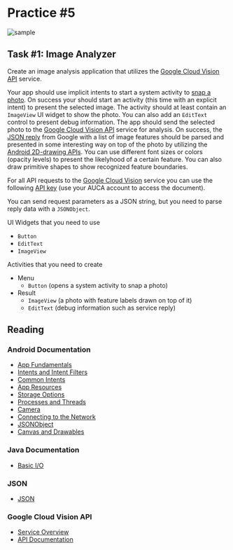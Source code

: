 Practice #5
===========

![sample](http://i.imgur.com/CPePyJW.png)

## Task #1: Image Analyzer

Create an image analysis application that utilizes the [Google Cloud Vision
API](https://cloud.google.com/vision) service.

Your app should use implicit intents to start a system activity to [snap a
photo](http://developer.android.com/guide/topics/media/camera.html). On success
your should start an activity (this time with an explicit intent) to present the
selected image. The activity should at least contain an `ImageView` UI widget to
show the photo. You can also add an `EditText` control to present debug
information.  The app should send the selected photo to the [Google Cloud Vision
API](https://cloud.google.com/vision) service for analysis. On success, the
[JSON reply](https://cloud.google.com/vision/docs/requests-and-responses) from
Google with a list of image features should be parsed and presented in some
interesting way on top of the photo by utilizing the [Android 2D-drawing
APIs](http://developer.android.com/guide/topics/graphics/2d-graphics.html). You
can use different font sizes or colors (opacity levels) to present the
likelyhood of a certain feature. You can also draw primitive shapes to show
recognized feature boundaries.

For all API requests to the [Google Cloud
Vision](https://cloud.google.com/vision/docs/auth-template/cloud-api-auth)
service you can use the following [API
key](https://docs.google.com/a/auca.kg/document/d/1ecsmknQBhigu2JzBJwMQa-5t27itGBBvZH6ypmO_KdM)
(use your AUCA account to access the document).

You can send request parameters as a JSON string, but you need to parse reply
data with a `JSONObject`.

UI Widgets that you need to use

* `Button`
* `EditText`
* `ImageView`

Activities that you need to create

* Menu
  - `Button` (opens a system activity to snap a photo)
* Result
  - `ImageView` (a photo with feature labels drawn on top of it)
  - `EditText` (debug information such as service reply)

## Reading

### Android Documentation

* [App Fundamentals](http://developer.android.com/guide/components/fundamentals.html)
* [Intents and Intent Filters](http://developer.android.com/guide/components/intents-filters.html)
* [Common Intents](http://developer.android.com/guide/components/intents-common.html)
* [App Resources](http://developer.android.com/guide/topics/resources/providing-resources.html)
* [Storage Options](http://developer.android.com/guide/topics/data/data-storage.html)
* [Processes and Threads](http://developer.android.com/guide/components/processes-and-threads.html)
* [Camera](http://developer.android.com/guide/topics/media/camera.html)
* [Connecting to the Network](http://developer.android.com/training/basics/network-ops/connecting.html)
* [JSONObject](http://developer.android.com/reference/org/json/JSONObject.html)
* [Canvas and Drawables](http://developer.android.com/guide/topics/graphics/2d-graphics.html)

### Java Documentation

* [Basic I/O](https://docs.oracle.com/javase/tutorial/essential/io)

### JSON

* [JSON](http://www.json.org)

### Google Cloud Vision API

* [Service Overview](https://cloud.google.com/vision)
* [API Documentation](https://cloud.google.com/vision/docs/getting-started)
